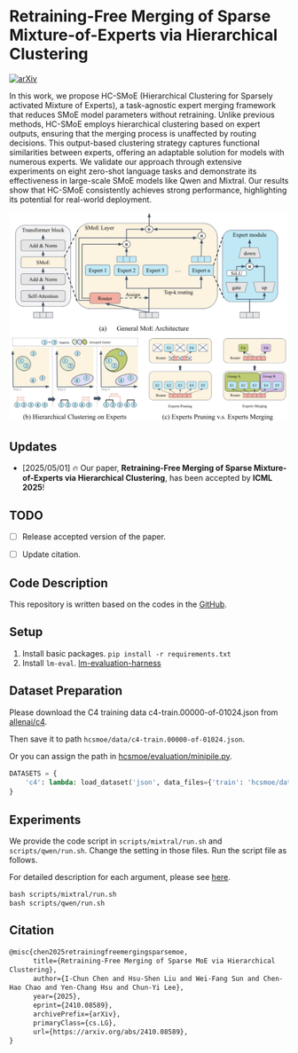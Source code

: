 # Retraining-Free Merging of Sparse Mixture-of-Experts via Hierarchical Clustering

[![arXiv](https://img.shields.io/badge/arXiv-2503.10522-brightgreen.svg?style=flat-square)](https://arxiv.org/abs/2410.08589)

In this work, we propose HC-SMoE (Hierarchical Clustering for Sparsely activated Mixture of Experts), a task-agnostic expert merging framework that reduces SMoE model parameters without retraining. Unlike previous methods, HC-SMoE employs hierarchical clustering based on expert outputs, ensuring that the merging process is unaffected by routing decisions. This output-based clustering strategy captures functional similarities between experts, offering an adaptable solution for models with numerous experts. We validate our approach through extensive experiments on eight zero-shot language tasks and demonstrate its effectiveness in large-scale SMoE models like Qwen and Mixtral. Our results show that HC-SMoE consistently achieves strong performance, highlighting its potential for real-world deployment.

![figure](./assets/main-idea-new.png)


## Updates
- [2025/05/01] :fire: Our paper, **Retraining-Free Merging of Sparse Mixture-of-Experts via Hierarchical Clustering**, has been accepted by **ICML 2025**!

## TODO
- [ ] Release accepted version of the paper.
- [ ] Update citation.


## Code Description
This repository is written based on the codes in the [GitHub](https://github.com/UNITES-Lab/MC-SMoE).

## Setup
1. Install basic packages. `pip install -r requirements.txt`
2. Install `lm-eval`. [lm-evaluation-harness](https://github.com/EleutherAI/lm-evaluation-harness)


## Dataset Preparation
Please download the C4 training data c4-train.00000-of-01024.json from [allenai/c4](https://huggingface.co/datasets/allenai/c4/blob/main/en/c4-train.00000-of-01024.json.gz).

Then save it to path `hcsmoe/data/c4-train.00000-of-01024.json`.

Or you can assign the path in [hcsmoe/evaluation/minipile.py](./hcsmoe/evaluation/minipile.py).
```python
DATASETS = {
    'c4': lambda: load_dataset('json', data_files={'train': 'hcsmoe/data/c4-train.00000-of-01024.json'}, trust_remote_code=True),
}
```

## Experiments
We provide the code script in `scripts/mixtral/run.sh` and `scripts/qwen/run.sh`. Change the setting in those files. Run the script file as follows.

For detailed description for each argument, please see [here](./scripts/README.md).
```
bash scripts/mixtral/run.sh
bash scripts/qwen/run.sh
```

## Citation
```
@misc{chen2025retrainingfreemergingsparsemoe,
      title={Retraining-Free Merging of Sparse MoE via Hierarchical Clustering}, 
      author={I-Chun Chen and Hsu-Shen Liu and Wei-Fang Sun and Chen-Hao Chao and Yen-Chang Hsu and Chun-Yi Lee},
      year={2025},
      eprint={2410.08589},
      archivePrefix={arXiv},
      primaryClass={cs.LG},
      url={https://arxiv.org/abs/2410.08589}, 
}
```